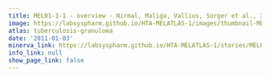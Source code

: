 ```yaml
---
title: MEL01-1-1 - overview - Nirmal, Maliga, Vallius, Sorger et al., 2021
image: https://labsyspharm.github.io/HTA-MELATLAS-1/images/thumbnail-MEL01-1-1-overview.jpg
atlas: tuberculosis-granuloma
date: '2011-01-03'
minerva_link: https://labsyspharm.github.io/HTA-MELATLAS-1/stories/MEL01-1-1-overview.html
info_link: null
show_page_link: false
---
```

